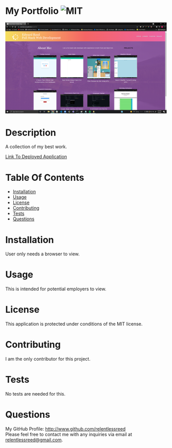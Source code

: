 # My Portfolio ![MIT](https://img.shields.io/badge/license-MIT-blue.svg)

![Screenshot](portfolioupdate.png)

# Description

A collection of my best work.

[Link To Deployed Application](https://relentlessreed.github.io/week16/)

# Table Of Contents

- [Installation](#installation)
- [Usage](#usage)
- [License](#license)
- [Contributing](#contributing)
- [Tests](#tests)
- [Questions](#questions)

# Installation

User only needs a browser to view.

# Usage

This is intended for potential employers to view.

# License

This application is protected under conditions of the MIT license.

# Contributing

I am the only contributor for this project.

# Tests

No tests are needed for this.

# Questions

My GitHub Profile: http://www.github.com/relentlessreed  
Please feel free to contact me with any inquiries via email at relentlessreed@gmail.com.
